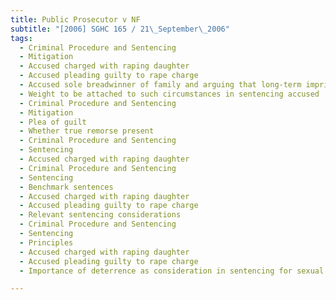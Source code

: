 ```yaml
---
title: Public Prosecutor v NF 
subtitle: "[2006] SGHC 165 / 21\_September\_2006"
tags:
  - Criminal Procedure and Sentencing
  - Mitigation
  - Accused charged with raping daughter
  - Accused pleading guilty to rape charge
  - Accused sole breadwinner of family and arguing that long-term imprisonment would cause substantial hardship to family
  - Weight to be attached to such circumstances in sentencing accused
  - Criminal Procedure and Sentencing
  - Mitigation
  - Plea of guilt
  - Whether true remorse present
  - Criminal Procedure and Sentencing
  - Sentencing
  - Accused charged with raping daughter
  - Criminal Procedure and Sentencing
  - Sentencing
  - Benchmark sentences
  - Accused charged with raping daughter
  - Accused pleading guilty to rape charge
  - Relevant sentencing considerations
  - Criminal Procedure and Sentencing
  - Sentencing
  - Principles
  - Accused charged with raping daughter
  - Accused pleading guilty to rape charge
  - Importance of deterrence as consideration in sentencing for sexual offences

---
```


